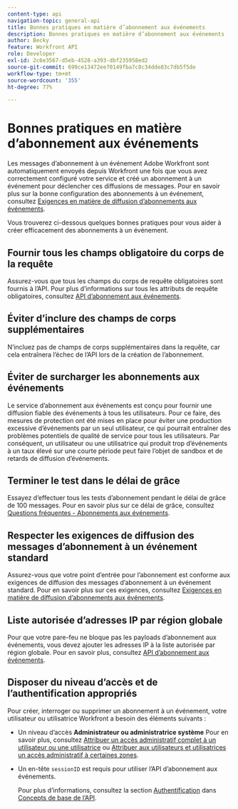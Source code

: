 ```yaml
---
content-type: api
navigation-topic: general-api
title: Bonnes pratiques en matière d’abonnement aux événements
description: Bonnes pratiques en matière d’abonnement aux événements
author: Becky
feature: Workfront API
role: Developer
exl-id: 2c6e3567-d5eb-4528-a393-dbf235958ed2
source-git-commit: 699ce13472ee70149fba7c8c34dde83c7db5f5de
workflow-type: tm+mt
source-wordcount: '355'
ht-degree: 77%

---
```



# Bonnes pratiques en matière d’abonnement aux événements

Les messages d’abonnement à un événement Adobe Workfront sont automatiquement envoyés depuis Workfront une fois que vous avez correctement configuré votre service et créé un abonnement à un événement pour déclencher ces diffusions de messages. Pour en savoir plus sur la bonne configuration des abonnements à un événement, consultez [Exigences en matière de diffusion d’abonnements aux événements](../../wf-api/general/setup-event-sub-endpoint.md).


Vous trouverez ci-dessous quelques bonnes pratiques pour vous aider à créer efficacement des abonnements à un événement.

## Fournir tous les champs obligatoire du corps de la requête

Assurez-vous que tous les champs du corps de requête obligatoires sont fournis à l’API. Pour plus d’informations sur tous les attributs de requête obligatoires, consultez [API d’abonnement aux événements](../../wf-api/general/event-subs-api.md).

## Éviter d’inclure des champs de corps supplémentaires

N’incluez pas de champs de corps supplémentaires dans la requête, car cela entraînera l’échec de l’API lors de la création de l’abonnement.

## Éviter de surcharger les abonnements aux événements

Le service d’abonnement aux événements est conçu pour fournir une diffusion fiable des événements à tous les utilisateurs. Pour ce faire, des mesures de protection ont été mises en place pour éviter une production excessive d’événements par un seul utilisateur, ce qui pourrait entraîner des problèmes potentiels de qualité de service pour tous les utilisateurs. Par conséquent, un utilisateur ou une utilisatrice qui produit trop d’événements à un taux élevé sur une courte période peut faire l’objet de sandbox et de retards de diffusion d’événements.

## Terminer le test dans le délai de grâce

Essayez d’effectuer tous les tests d’abonnement pendant le délai de grâce de 100 messages. Pour en savoir plus sur ce délai de grâce, consultez [Questions fréquentes - Abonnements aux événements](../../wf-api/general/event-subs-faq.md).

## Respecter les exigences de diffusion des messages d’abonnement à un événement standard

Assurez-vous que votre point d’entrée pour l’abonnement est conforme aux exigences de diffusion des messages d’abonnement à un événement standard. Pour en savoir plus sur ces exigences, consultez [Exigences en matière de diffusion d’abonnements aux événements](../../wf-api/general/setup-event-sub-endpoint.md).

## Liste autorisée d’adresses IP par région globale

Pour que votre pare-feu ne bloque pas les payloads d’abonnement aux événements, vous devez ajouter les adresses IP à la liste autorisée par région globale. Pour en savoir plus, consultez [API d’abonnement aux événements](../../wf-api/general/event-subs-api.md).

## Disposer du niveau d’accès et de l’authentification appropriés

Pour créer, interroger ou supprimer un abonnement à un événement, votre utilisateur ou utilisatrice Workfront a besoin des éléments suivants :

* Un niveau d’accès **Administrateur ou administratrice système**
Pour en savoir plus, consultez [Attribuer un accès administratif complet à un utilisateur ou une utilisatrice](../../administration-and-setup/add-users/configure-and-grant-access/grant-a-user-full-administrative-access.md) ou [Attribuer aux utilisateurs et utilisatrices un accès administratif à certaines zones](../../administration-and-setup/add-users/configure-and-grant-access/grant-users-admin-access-certain-areas.md).

* Un en-tête `sessionID` est requis pour utiliser l’API d’abonnement aux événements.

  Pour plus d’informations, consultez la section [Authentification](api-basics.md#authentication) dans [Concepts de base de l’API](api-basics.md).

